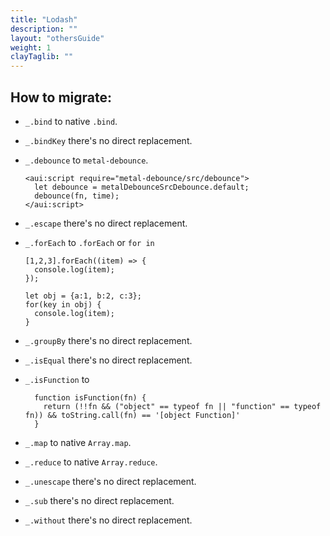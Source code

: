 ```yaml
---
title: "Lodash"
description: ""
layout: "othersGuide"
weight: 1
clayTaglib: ""
---
```


<article class="my-5">

## How to migrate:

- `_.bind` to native `.bind`.
- `_.bindKey` there's no direct replacement.
- `_.debounce` to `metal-debounce`.
  ```
  <aui:script require="metal-debounce/src/debounce">
    let debounce = metalDebounceSrcDebounce.default;
    debounce(fn, time);
  </aui:script>
  ```

- `_.escape` there's no direct replacement.

- `_.forEach` to `.forEach` or `for in`
  ```
  [1,2,3].forEach((item) => {
    console.log(item);
  });

  let obj = {a:1, b:2, c:3};
  for(key in obj) {
    console.log(item);
  }
  ```

- `_.groupBy` there's no direct replacement.
- `_.isEqual` there's no direct replacement.
- `_.isFunction` to
  ```
    function isFunction(fn) {
      return (!!fn && ("object" == typeof fn || "function" == typeof fn)) && toString.call(fn) == '[object Function]'
    }
  ```
- `_.map` to native `Array.map`.
- `_.reduce` to native `Array.reduce`.
- `_.unescape` there's no direct replacement.
- `_.sub` there's no direct replacement.
- `_.without` there's no direct replacement.


</article>
